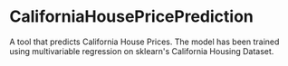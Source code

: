 # CaliforniaHousePricePrediction
A tool that predicts California House Prices. The model has been trained using multivariable regression on sklearn's California Housing Dataset.
